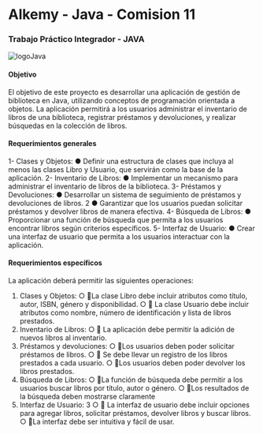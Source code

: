 # Alkemy - Java - Comision 11

### Trabajo Práctico Integrador - JAVA
![logoJava](https://github.com/Alkemy-Java/ProyectoBiblioteca/assets/95290077/f6e83ff6-eeda-4745-9bb2-d55251f1e9ff)

#### Objetivo
El objetivo de este proyecto es desarrollar una aplicación de gestión de
biblioteca en Java, utilizando conceptos de programación orientada a
objetos. La aplicación permitirá a los usuarios administrar el inventario de
libros de una biblioteca, registrar préstamos y devoluciones, y realizar
búsquedas en la colección de libros.

#### Requerimientos generales
1- Clases y Objetos:
● Definir una estructura de clases que incluya al menos las clases
Libro y Usuario, que servirán como la base de la aplicación.
2- Inventario de Libros:
● Implementar un mecanismo para administrar el inventario de
libros de la biblioteca.
3- Préstamos y Devoluciones:
● Desarrollar un sistema de seguimiento de préstamos y
devoluciones de libros.
2
● Garantizar que los usuarios puedan solicitar préstamos y
devolver libros de manera efectiva.
4- Búsqueda de Libros:
● Proporcionar una función de búsqueda que permita a los
usuarios encontrar libros según criterios específicos.
5- Interfaz de Usuario:
● Crear una interfaz de usuario que permita a los usuarios
interactuar con la aplicación.

#### Requerimientos específicos
La aplicación deberá permitir las siguientes operaciones:
1. Clases y Objetos:
○ 📍La clase Libro debe incluir atributos como título, autor, ISBN,
género y disponibilidad.
○ 📍 La clase Usuario debe incluir atributos como nombre,
número de identificación y lista de libros prestados.
2. Inventario de Libros:
○ 📍 La aplicación debe permitir la adición de nuevos libros al
inventario.
3. Préstamos y devoluciones:
○ 📍Los usuarios deben poder solicitar préstamos de libros.
○ 📍 Se debe llevar un registro de los libros prestados a cada
usuario.
○ 📍Los usuarios deben poder devolver los libros prestados.
4. Búsqueda de Libros:
○ 📍La función de búsqueda debe permitir a los usuarios buscar
libros por título, autor o género.
○ 📍Los resultados de la búsqueda deben mostrarse claramente
5. Interfaz de Usuario:
3
○ 📍 La interfaz de usuario debe incluir opciones para agregar
libros, solicitar préstamos, devolver libros y buscar libros.
○ 📍La interfaz debe ser intuitiva y fácil de usar.


